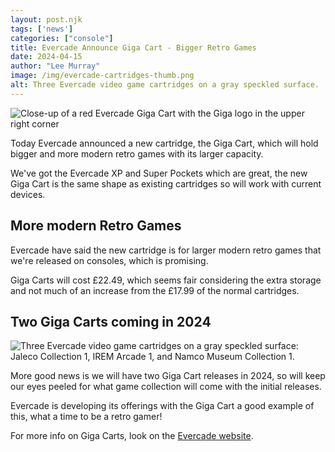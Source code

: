 ```yaml
---
layout: post.njk 
tags: ['news']
categories: ["console"]
title: Evercade Announce Giga Cart - Bigger Retro Games
date: 2024-04-15
author: "Lee Murray"
image: /img/evercade-cartridges-thumb.png
alt: Three Evercade video game cartridges on a gray speckled surface.
---
```


![Close-up of a red Evercade Giga Cart with the Giga logo in the upper right corner](/img/evercade-giga-cart.png "Evercade")

Today Evercade announced a new cartridge, the Giga Cart, which will hold bigger and more modern retro games with its larger capacity.

We've got the Evercade XP and Super Pockets which are great, the new Giga Cart is the same shape as existing cartridges so will work with current devices.

## More modern Retro Games

Evercade have said the new cartridge is for larger modern retro games that we're released on consoles, which is promising.

Giga Carts will cost £22.49, which seems fair considering the extra storage and not much of an increase from the £17.99 of the normal cartridges.

## Two Giga Carts coming in 2024

![Three Evercade video game cartridges on a gray speckled surface: Jaleco Collection 1, IREM Arcade 1, and Namco Museum Collection 1.](/img/evercade-cartridges.png "Evercade Giga Carts")

More good news is we will have two Giga Cart releases in 2024, so will keep our eyes peeled for what game collection will come with the initial releases.

Evercade is developing its offerings with the Giga Cart a good example of this, what a time to be a retro gamer!

For more info on Giga Carts, look on the [Evercade website](https://evercade.co.uk/introducing-giga-cart/).
